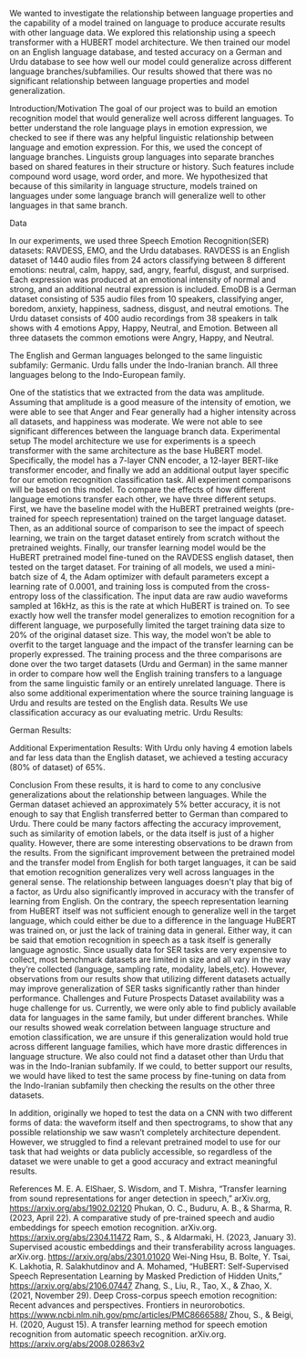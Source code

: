 We wanted to investigate the relationship between language properties and the capability of a model trained on language to produce accurate results with other language data. We explored this relationship using a speech transformer with a HUBERT model architecture. We then trained our model on an English language database, and tested accuracy on a German and Urdu database to see how well our model could generalize across different language branches/subfamilies. Our results showed that there was no significant relationship between language properties and model generalization. 
 
Introduction/Motivation
The goal of our project was to build an emotion recognition model that would generalize well across different languages. To better understand the role language plays in emotion expression, we checked to see if there was any helpful linguistic relationship between language and emotion expression. For this, we used the concept of language branches. Linguists group languages into separate branches based on shared features in their structure or history. Such features include compound word usage, word order, and more. We hypothesized that because of this similarity in language structure, models trained on languages under some language branch will generalize well to other languages in that same branch. 

Data

In our experiments, we used three Speech Emotion Recognition(SER) datasets: RAVDESS, EMO, and the Urdu databases.  RAVDESS is an English dataset of 1440 audio files from 24 actors classifying between 8 different emotions: neutral, calm, happy, sad, angry, fearful, disgust, and surprised. Each expression was produced at an emotional intensity of normal and strong, and an additional neutral expression is included. EmoDB is a German dataset consisting of 535 audio files from 10 speakers, classifying anger, boredom, anxiety, happiness, sadness, disgust, and neutral emotions. The Urdu dataset consists of 400 audio recordings from 38 speakers in talk shows with 4 emotions Appy, Happy, Neutral, and Emotion. Between all three datasets the common emotions were Angry, Happy, and Neutral. 


The English and German languages belonged to the same linguistic subfamily: Germanic. Urdu falls under the Indo-Iranian branch. All three languages belong to the Indo-European family.

One of the statistics that we extracted from the data was amplitude. Assuming that amplitude is a good measure of the intensity of emotion, we were able to see that Anger and Fear generally had a higher intensity across all datasets, and happiness was moderate. We were not able to see significant differences between the language branch data. 
Experimental setup
The model architecture we use for experiments is a speech transformer with the same architecture as the base HuBERT model. Specifically, the model has a 7-layer CNN encoder, a 12-layer BERT-like transformer encoder, and finally we add an additional output layer specific for our emotion recognition classification task. All experiment comparisons will be based on this model. To compare the effects of how different language emotions transfer each other, we have three different setups. First, we have the baseline model with the HuBERT pretrained weights (pre-trained for speech representation) trained on the target language dataset. Then, as an additional source of comparison to see the impact of speech learning, we train on the target dataset entirely from scratch without the pretrained weights. Finally, our transfer learning model would be the HuBERT pretrained model fine-tuned on the RAVDESS english dataset, then tested on the target dataset. For training of all models, we used a mini-batch size of 4, the Adam optimizer with default parameters except a learning rate of 0.0001, and training loss is computed from the cross-entropy loss of the classification. The input data are raw audio waveforms sampled at 16kHz, as this is the rate at which HuBERT is trained on. To see exactly how well the transfer model generalizes to emotion recognition for a different language, we purposefully limited the target training data size to 20% of the original dataset size. This way, the model won’t be able to overfit to the target language and the impact of the transfer learning can be properly expressed. The training process and the three comparisons are done over the two target datasets (Urdu and German) in the same manner in order to compare how well the English training transfers to a language from the same linguistic family or an entirely unrelated language. There is also some additional experimentation where the source training language is Urdu and results are tested on the English data. 
Results
We use classification accuracy as our evaluating metric.
Urdu Results:

German Results:

Additional Experimentation Results:
With Urdu only having 4 emotion labels and far less data than the English dataset, we achieved a testing accuracy (80% of dataset) of 65%.

Conclusion
From these results, it is hard to come to any conclusive generalizations about the relationship between languages. While the German dataset achieved an approximately 5% better accuracy, it is not enough to say that English transferred better to German than compared to Urdu. There could be many factors affecting the accuracy improvement, such as similarity of emotion labels, or the data itself is just of a higher quality. However, there are some interesting observations to be drawn from the results. From the significant improvement between the pretrained model and the transfer model from English for both target languages, it can be said that emotion recognition generalizes very well across languages in the general sense. The relationship between languages doesn't play that big of a factor, as Urdu also significantly improved in accuracy with the transfer of learning from English. On the contrary, the speech representation learning from HuBERT itself was not sufficient enough to generalize well in the target language, which could either be due to a difference in the language HuBERT was trained on, or just the lack of training data in general. Either way, it can be said that emotion recognition in speech as a task itself is generally language agnostic. Since usually data for SER tasks are very expensive to collect, most benchmark datasets are limited in size and all vary in the way they’re collected (language, sampling rate, modality, labels,etc). However, observations from our results show that utilizing different datasets actually may improve generalization of SER tasks significantly rather than hinder performance. 
Challenges and Future Prospects
Dataset availability was a huge challenge for us. Currently, we were only able to find publicly available data for languages in the same family, but under different branches. While our results showed weak correlation between language structure and emotion classification, we are unsure if this generalization would hold true across different language families, which have more drastic differences in language structure. We also could not find a dataset other than Urdu that was in the Indo-Iranian subfamily. If we could, to better support our results, we would have liked to test the same process by fine-tuning on data from the Indo-Iranian subfamily then checking the results on the other three datasets.

In addition, originally we hoped to test the data on a CNN with two different forms of data: the waveform itself and then spectrograms, to show that any possible relationship we saw wasn’t completely architecture dependent. However, we struggled to find a relevant pretrained model to use for our task that had weights or data publicly accessible, so regardless of the dataset we were unable to get a good accuracy and extract meaningful results. 

References
M. E. A. ElShaer, S. Wisdom, and T. Mishra, “Transfer learning from sound representations for anger detection in speech,” arXiv.org, https://arxiv.org/abs/1902.02120 
Phukan, O. C., Buduru, A. B., &amp; Sharma, R. (2023, April 22). A comparative study of pre-trained speech and audio embeddings for speech emotion recognition. arXiv.org. https://arxiv.org/abs/2304.11472 
Ram, S., &amp; Aldarmaki, H. (2023, January 3). Supervised acoustic embeddings and their transferability across languages. arXiv.org. https://arxiv.org/abs/2301.01020 
Wei-Ning Hsu, B. Bolte, Y. Tsai, K. Lakhotia, R. Salakhutdinov and A. Mohamed, “HuBERT: Self-Supervised Speech Representation Learning by Masked Prediction of Hidden Units,” https://arxiv.org/abs/2106.07447
Zhang, S., Liu, R., Tao, X., &amp; Zhao, X. (2021, November 29). Deep Cross-corpus speech emotion recognition: Recent advances and perspectives. Frontiers in neurorobotics. https://www.ncbi.nlm.nih.gov/pmc/articles/PMC8666588/ 
Zhou, S., &amp; Beigi, H. (2020, August 15). A transfer learning method for speech emotion recognition from automatic speech recognition. arXiv.org. https://arxiv.org/abs/2008.02863v2 
